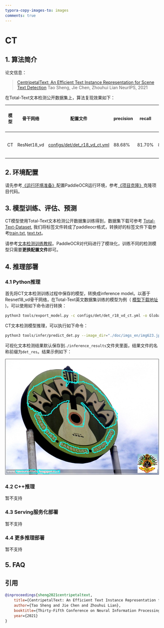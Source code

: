 ```yaml
---
typora-copy-images-to: images
comments: true
---
```


# CT

## 1. 算法简介

论文信息：
> [CentripetalText: An Efficient Text Instance Representation for Scene Text Detection](https://arxiv.org/abs/2107.05945)
> Tao Sheng, Jie Chen, Zhouhui Lian
> NeurIPS, 2021

在Total-Text文本检测公开数据集上，算法复现效果如下：

|模型|骨干网络|配置文件|precision|recall|Hmean|下载链接|
| --- | --- | --- | --- | --- | --- | --- |
|CT|ResNet18_vd|[configs/det/det_r18_vd_ct.yml](https://github.com/PaddlePaddle/PaddleOCR/tree/main/configs/det/det_r18_vd_ct.yml)|88.68%|81.70%|85.05%|[训练模型](https://paddleocr.bj.bcebos.com/dygraph_v2.0/en/det_r18_ct_train.tar)|

## 2. 环境配置

请先参考[《运行环境准备》](../../ppocr/environment.md)配置PaddleOCR运行环境，参考[《项目克隆》](../../ppocr/blog/clone.md)克隆项目代码。

## 3. 模型训练、评估、预测

CT模型使用Total-Text文本检测公开数据集训练得到，数据集下载可参考 [Total-Text-Dataset](https://github.com/cs-chan/Total-Text-Dataset/tree/master/Dataset), 我们将标签文件转成了paddleocr格式，转换好的标签文件下载参考[train.txt](https://paddleocr.bj.bcebos.com/dataset/ct_tipc/train.txt), [text.txt](https://paddleocr.bj.bcebos.com/dataset/ct_tipc/test.txt)。

请参考[文本检测训练教程](../../ppocr/model_train/detection.md)。PaddleOCR对代码进行了模块化，训练不同的检测模型只需要**更换配置文件**即可。

## 4. 推理部署

### 4.1 Python推理

首先将CT文本检测训练过程中保存的模型，转换成inference model。以基于Resnet18_vd骨干网络，在Total-Text英文数据集训练的模型为例（ [模型下载地址](https://paddleocr.bj.bcebos.com/dygraph_v2.0/en/det_r18_ct_train.tar) )，可以使用如下命令进行转换：

```bash linenums="1"
python3 tools/export_model.py -c configs/det/det_r18_vd_ct.yml -o Global.pretrained_model=./det_r18_ct_train/best_accuracy  Global.save_inference_dir=./inference/det_ct
```

CT文本检测模型推理，可以执行如下命令：

```bash linenums="1"
python3 tools/infer/predict_det.py --image_dir="./doc/imgs_en/img623.jpg" --det_model_dir="./inference/det_ct/" --det_algorithm="CT"
```

可视化文本检测结果默认保存到`./inference_results`文件夹里面，结果文件的名称前缀为`det_res`。结果示例如下：

![img](./images/det_res_img623_ct.jpg)

### 4.2 C++推理

暂不支持

### 4.3 Serving服务化部署

暂不支持

### 4.4 更多推理部署

暂不支持

## 5. FAQ

## 引用

```bibtex
@inproceedings{sheng2021centripetaltext,
    title={CentripetalText: An Efficient Text Instance Representation for Scene Text Detection},
    author={Tao Sheng and Jie Chen and Zhouhui Lian},
    booktitle={Thirty-Fifth Conference on Neural Information Processing Systems},
    year={2021}
}
```
